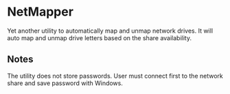 # NetMapper
Yet another utility to automatically map and unmap network drives.
It will auto map and unmap drive letters based on the share availability.

## Notes
The utility does not store passwords.
User must connect first to the network share and save password with Windows.
